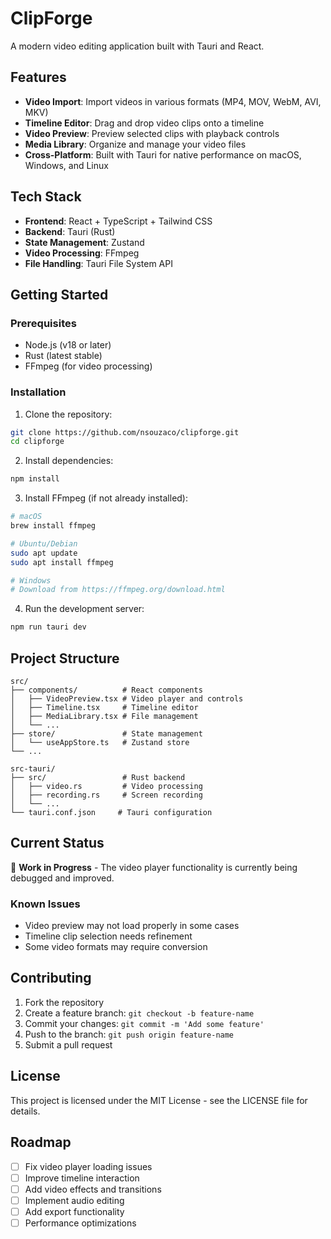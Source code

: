 # ClipForge

A modern video editing application built with Tauri and React.

## Features

- **Video Import**: Import videos in various formats (MP4, MOV, WebM, AVI, MKV)
- **Timeline Editor**: Drag and drop video clips onto a timeline
- **Video Preview**: Preview selected clips with playback controls
- **Media Library**: Organize and manage your video files
- **Cross-Platform**: Built with Tauri for native performance on macOS, Windows, and Linux

## Tech Stack

- **Frontend**: React + TypeScript + Tailwind CSS
- **Backend**: Tauri (Rust)
- **State Management**: Zustand
- **Video Processing**: FFmpeg
- **File Handling**: Tauri File System API

## Getting Started

### Prerequisites

- Node.js (v18 or later)
- Rust (latest stable)
- FFmpeg (for video processing)

### Installation

1. Clone the repository:
```bash
git clone https://github.com/nsouzaco/clipforge.git
cd clipforge
```

2. Install dependencies:
```bash
npm install
```

3. Install FFmpeg (if not already installed):
```bash
# macOS
brew install ffmpeg

# Ubuntu/Debian
sudo apt update
sudo apt install ffmpeg

# Windows
# Download from https://ffmpeg.org/download.html
```

4. Run the development server:
```bash
npm run tauri dev
```

## Project Structure

```
src/
├── components/          # React components
│   ├── VideoPreview.tsx # Video player and controls
│   ├── Timeline.tsx     # Timeline editor
│   ├── MediaLibrary.tsx # File management
│   └── ...
├── store/               # State management
│   └── useAppStore.ts   # Zustand store
└── ...

src-tauri/
├── src/                 # Rust backend
│   ├── video.rs         # Video processing
│   ├── recording.rs     # Screen recording
│   └── ...
└── tauri.conf.json     # Tauri configuration
```

## Current Status

🚧 **Work in Progress** - The video player functionality is currently being debugged and improved.

### Known Issues

- Video preview may not load properly in some cases
- Timeline clip selection needs refinement
- Some video formats may require conversion

## Contributing

1. Fork the repository
2. Create a feature branch: `git checkout -b feature-name`
3. Commit your changes: `git commit -m 'Add some feature'`
4. Push to the branch: `git push origin feature-name`
5. Submit a pull request

## License

This project is licensed under the MIT License - see the LICENSE file for details.

## Roadmap

- [ ] Fix video player loading issues
- [ ] Improve timeline interaction
- [ ] Add video effects and transitions
- [ ] Implement audio editing
- [ ] Add export functionality
- [ ] Performance optimizations
